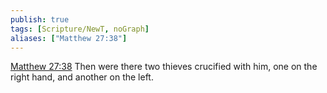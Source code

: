 ```yaml
---
publish: true
tags: [Scripture/NewT, noGraph]
aliases: ["Matthew 27:38"]
---
```

[Matthew 27:38](https://churchofjesuschrist.org/study/scriptures/nt/matt/27?lang=eng&id=p38#p38) Then were there two thieves crucified with him, one on the right hand, and another on the left.

